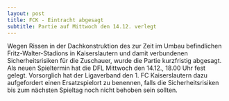 ```yaml
---
layout: post
title: FCK - Eintracht abgesagt
subtitle: Partie auf Mittwoch den 14.12. verlegt
---
```


Wegen Rissen in der Dachkonstruktion des zur Zeit im Umbau befindlichen Fritz-Walter-Stadions in Kaiserslautern und damit verbundenen Sicherheitsrisiken für die Zuschauer, wurde die Partie kurzfristig abgesagt. Als neuen Spieltermin hat die DFL Mittwoch den 14.12., 18.00 Uhr fest gelegt. Vorsorglich hat der Ligaverband den 1. FC Kaiserslautern dazu aufgefordert einen Ersatzspielort zu benennen, falls die Sicherheitsrisiken bis zum nächsten Spieltag noch nicht behoben sein sollten.


